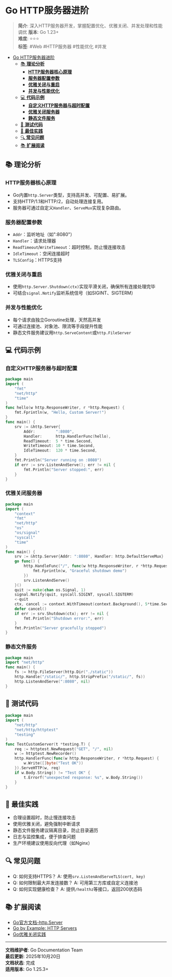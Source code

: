 ﻿# Go HTTP服务器进阶

> **简介**: 深入HTTP服务器开发，掌握配置优化、优雅关闭、并发处理和性能调优
> **版本**: Go 1.23+  
> **难度**: ⭐⭐⭐  
> **标签**: #Web #HTTP服务器 #性能优化 #并发

<!-- TOC START -->
- [Go HTTP服务器进阶](#go-http服务器进阶)
  - [📚 **理论分析**](#-理论分析)
    - [**HTTP服务器核心原理**](#http服务器核心原理)
    - [**服务器配置参数**](#服务器配置参数)
    - [**优雅关闭与重启**](#优雅关闭与重启)
    - [**并发与性能优化**](#并发与性能优化)
  - [💻 **代码示例**](#-代码示例)
    - [**自定义HTTP服务器与超时配置**](#自定义http服务器与超时配置)
    - [**优雅关闭服务器**](#优雅关闭服务器)
    - [**静态文件服务**](#静态文件服务)
  - [🧪 **测试代码**](#-测试代码)
  - [🎯 **最佳实践**](#-最佳实践)
  - [🔍 **常见问题**](#-常见问题)
  - [📚 **扩展阅读**](#-扩展阅读)
<!-- TOC END -->

## 📚 **理论分析**

### **HTTP服务器核心原理**

- Go内置`http.Server`类型，支持高并发、可配置、易扩展。
- 支持HTTP/1.1和HTTP/2，自动处理连接复用。
- 服务器可通过自定义`Handler`、`ServeMux`实现复杂路由。

### **服务器配置参数**

- `Addr`：监听地址（如":8080"）
- `Handler`：请求处理器
- `ReadTimeout`/`WriteTimeout`：超时控制，防止慢连接攻击
- `IdleTimeout`：空闲连接超时
- `TLSConfig`：HTTPS支持

### **优雅关闭与重启**

- 使用`http.Server.Shutdown(ctx)`实现平滑关闭，确保所有连接处理完毕
- 可结合`signal.Notify`监听系统信号（如SIGINT、SIGTERM）

### **并发与性能优化**

- 每个请求由独立Goroutine处理，天然高并发
- 可通过连接池、对象池、限流等手段提升性能
- 静态文件服务建议用`http.ServeContent`或`http.FileServer`

## 💻 **代码示例**

### **自定义HTTP服务器与超时配置**

```go
package main
import (
    "fmt"
    "net/http"
    "time"
)
func hello(w http.ResponseWriter, r *http.Request) {
    fmt.Fprintln(w, "Hello, Custom Server!")
}
func main() {
    srv := &http.Server{
        Addr:         ":8080",
        Handler:      http.HandlerFunc(hello),
        ReadTimeout:  5 * time.Second,
        WriteTimeout: 10 * time.Second,
        IdleTimeout:  120 * time.Second,
    }
    fmt.Println("Server running on :8080")
    if err := srv.ListenAndServe(); err != nil {
        fmt.Println("Server stopped:", err)
    }
}
```

### **优雅关闭服务器**

```go
package main
import (
    "context"
    "fmt"
    "net/http"
    "os"
    "os/signal"
    "syscall"
    "time"
)
func main() {
    srv := &http.Server{Addr: ":8080", Handler: http.DefaultServeMux}
    go func() {
        http.HandleFunc("/", func(w http.ResponseWriter, r *http.Request) {
            fmt.Fprintln(w, "Graceful shutdown demo")
        })
        srv.ListenAndServe()
    }()
    quit := make(chan os.Signal, 1)
    signal.Notify(quit, syscall.SIGINT, syscall.SIGTERM)
    <-quit
    ctx, cancel := context.WithTimeout(context.Background(), 5*time.Second)
    defer cancel()
    if err := srv.Shutdown(ctx); err != nil {
        fmt.Println("Shutdown error:", err)
    }
    fmt.Println("Server gracefully stopped")
}
```

### **静态文件服务**

```go
package main
import "net/http"
func main() {
    fs := http.FileServer(http.Dir("./static"))
    http.Handle("/static/", http.StripPrefix("/static/", fs))
    http.ListenAndServe(":8080", nil)
}
```

## 🧪 **测试代码**

```go
package main
import (
    "net/http"
    "net/http/httptest"
    "testing"
)
func TestCustomServer(t *testing.T) {
    req := httptest.NewRequest("GET", "/", nil)
    w := httptest.NewRecorder()
    http.HandlerFunc(func(w http.ResponseWriter, r *http.Request) {
        w.Write([]byte("Test OK"))
    }).ServeHTTP(w, req)
    if w.Body.String() != "Test OK" {
        t.Errorf("unexpected response: %s", w.Body.String())
    }
}
```

## 🎯 **最佳实践**

- 合理设置超时，防止慢连接攻击
- 使用优雅关闭，避免强制中断请求
- 静态文件服务建议隔离目录，防止目录遍历
- 日志与监控集成，便于排查问题
- 生产环境建议使用反向代理（如Nginx）

## 🔍 **常见问题**

- Q: 如何支持HTTPS？
  A: 使用`srv.ListenAndServeTLS(cert, key)`
- Q: 如何限制最大并发连接数？
  A: 可用第三方库或自定义连接池
- Q: 如何实现健康检查？
  A: 提供`/healthz`等接口，返回200状态码

## 📚 **扩展阅读**

- [Go官方文档-http.Server](https://golang.org/pkg/net/http/#Server)
- [Go by Example: HTTP Servers](https://gobyexample.com/http-servers)
- [Go优雅关闭实践](https://blog.cloudflare.com/the-complete-guide-to-golang-net-http-timeouts/)

---

**文档维护者**: Go Documentation Team  
**最后更新**: 2025年10月20日  
**文档状态**: 完成  
**适用版本**: Go 1.25.3+
